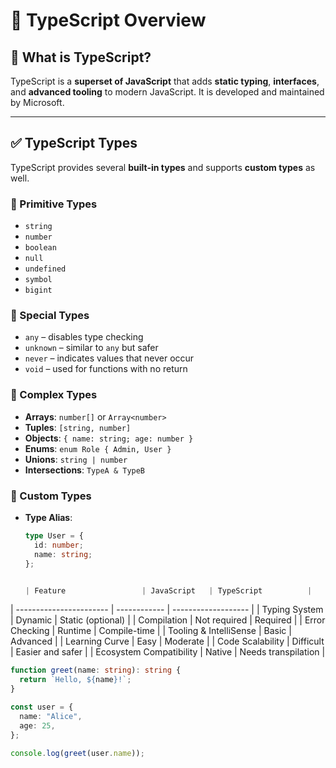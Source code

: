 
# 📘 TypeScript Overview

## 🔹 What is TypeScript?

TypeScript is a **superset of JavaScript** that adds **static typing**, **interfaces**, and **advanced tooling** to modern JavaScript. It is developed and maintained by Microsoft.

---

## ✅ TypeScript Types

TypeScript provides several **built-in types** and supports **custom types** as well.

### 🔸 Primitive Types

- `string`
- `number`
- `boolean`
- `null`
- `undefined`
- `symbol`
- `bigint`

### 🔸 Special Types

- `any` – disables type checking
- `unknown` – similar to `any` but safer
- `never` – indicates values that never occur
- `void` – used for functions with no return

### 🔸 Complex Types

- **Arrays**: `number[]` or `Array<number>`
- **Tuples**: `[string, number]`
- **Objects**: `{ name: string; age: number }`
- **Enums**: `enum Role { Admin, User }`
- **Unions**: `string | number`
- **Intersections**: `TypeA & TypeB`

### 🔸 Custom Types

- **Type Alias**:
  ```ts
  type User = {
    id: number;
    name: string;
  };


  | Feature                 | JavaScript   | TypeScript          |
| ----------------------- | ------------ | ------------------- |
| Typing System           | Dynamic      | Static (optional)   |
| Compilation             | Not required | Required            |
| Error Checking          | Runtime      | Compile-time        |
| Tooling & IntelliSense  | Basic        | Advanced            |
| Learning Curve          | Easy         | Moderate            |
| Code Scalability        | Difficult    | Easier and safer    |
| Ecosystem Compatibility | Native       | Needs transpilation |


```ts
function greet(name: string): string {
  return `Hello, ${name}!`;
}

const user = {
  name: "Alice",
  age: 25,
};

console.log(greet(user.name));

